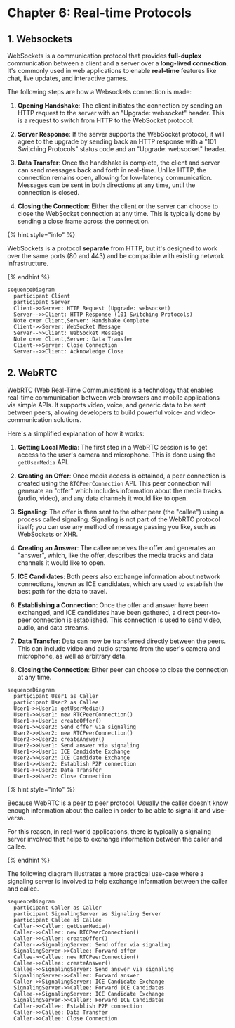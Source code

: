 # Chapter 6: Real-time Protocols

## 1. Websockets

WebSockets is a communication protocol that provides **full-duplex** communication between a client and a server over a **long-lived connection**. It's commonly used in web applications to enable **real-time** features like chat, live updates, and interactive games. 

The following steps are how a Websockets connection is made:

1. **Opening Handshake**: The client initiates the connection by sending an HTTP request to the server with an "Upgrade: websocket" header. This is a request to switch from HTTP to the WebSocket protocol.

2. **Server Response**: If the server supports the WebSocket protocol, it will agree to the upgrade by sending back an HTTP response with a "101 Switching Protocols" status code and an "Upgrade: websocket" header.

3. **Data Transfer**: Once the handshake is complete, the client and server can send messages back and forth in real-time. Unlike HTTP, the connection remains open, allowing for low-latency communication. Messages can be sent in both directions at any time, until the connection is closed.

4. **Closing the Connection**: Either the client or the server can choose to close the WebSocket connection at any time. This is typically done by sending a close frame across the connection.

{% hint style="info" %}

WebSockets is a protocol **separate** from HTTP, but it's designed to work over the same ports (80 and 443) and be compatible with existing network infrastructure.

{% endhint %}

```mermaid
sequenceDiagram
  participant Client
  participant Server
  Client->>Server: HTTP Request (Upgrade: websocket)
  Server-->>Client: HTTP Response (101 Switching Protocols)
  Note over Client,Server: Handshake Complete
  Client->>Server: WebSocket Message
  Server-->>Client: WebSocket Message
  Note over Client,Server: Data Transfer
  Client->>Server: Close Connection
  Server-->>Client: Acknowledge Close
```

## 2. WebRTC

WebRTC (Web Real-Time Communication) is a technology that enables real-time communication between web browsers and mobile applications via simple APIs. It supports video, voice, and generic data to be sent between peers, allowing developers to build powerful voice- and video-communication solutions.

Here's a simplified explanation of how it works:

1. **Getting Local Media**: The first step in a WebRTC session is to get access to the user's camera and microphone. This is done using the `getUserMedia` API.

2. **Creating an Offer**: Once media access is obtained, a peer connection is created using the `RTCPeerConnection` API. This peer connection will generate an "offer" which includes information about the media tracks (audio, video), and any data channels it would like to open.

3. **Signaling**: The offer is then sent to the other peer (the "callee") using a process called signaling. Signaling is not part of the WebRTC protocol itself; you can use any method of message passing you like, such as WebSockets or XHR.

4. **Creating an Answer**: The callee receives the offer and generates an "answer", which, like the offer, describes the media tracks and data channels it would like to open.

5. **ICE Candidates**: Both peers also exchange information about network connections, known as ICE candidates, which are used to establish the best path for the data to travel.

6. **Establishing a Connection**: Once the offer and answer have been exchanged, and ICE candidates have been gathered, a direct peer-to-peer connection is established. This connection is used to send video, audio, and data streams.

7. **Data Transfer**: Data can now be transferred directly between the peers. This can include video and audio streams from the user's camera and microphone, as well as arbitrary data.

8. **Closing the Connection**: Either peer can choose to close the connection at any time.


```mermaid
sequenceDiagram
  participant User1 as Caller
  participant User2 as Callee
  User1->>User1: getUserMedia()
  User1->>User1: new RTCPeerConnection()
  User1->>User1: createOffer()
  User1->>User2: Send offer via signaling
  User2->>User2: new RTCPeerConnection()
  User2->>User2: createAnswer()
  User2->>User1: Send answer via signaling
  User1->>User1: ICE Candidate Exchange
  User2->>User2: ICE Candidate Exchange
  User1->>User2: Establish P2P connection
  User1->>User2: Data Transfer
  User1->>User2: Close Connection
```

{% hint style="info" %}

Because WebRTC is a peer to peer protocol. Usually the caller doesn't know enough information about the callee in order to be able to signal it and vise-versa.

For this reason, in real-world applications, there is typically a signaling server involved that helps to exchange information between the caller and callee.

{% endhint %}

The following diagram illustrates a more practical use-case where a signaling server is involved to help exchange information between the caller and callee.

```mermaid
sequenceDiagram
  participant Caller as Caller
  participant SignalingServer as Signaling Server
  participant Callee as Callee
  Caller->>Caller: getUserMedia()
  Caller->>Caller: new RTCPeerConnection()
  Caller->>Caller: createOffer()
  Caller->>SignalingServer: Send offer via signaling
  SignalingServer->>Callee: Forward offer
  Callee->>Callee: new RTCPeerConnection()
  Callee->>Callee: createAnswer()
  Callee->>SignalingServer: Send answer via signaling
  SignalingServer->>Caller: Forward answer
  Caller->>SignalingServer: ICE Candidate Exchange
  SignalingServer->>Callee: Forward ICE Candidates
  Callee->>SignalingServer: ICE Candidate Exchange
  SignalingServer->>Caller: Forward ICE Candidates
  Caller->>Callee: Establish P2P connection
  Caller->>Callee: Data Transfer
  Caller->>Callee: Close Connection
```